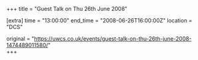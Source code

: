 +++
title = "Guest Talk on Thu 26th June 2008"

[extra]
time = "13:00:00"
end_time = "2008-06-26T16:00:00Z"
location = "DCS"

original = "https://uwcs.co.uk/events/guest-talk-on-thu-26th-june-2008-1474489011580/"    
+++



